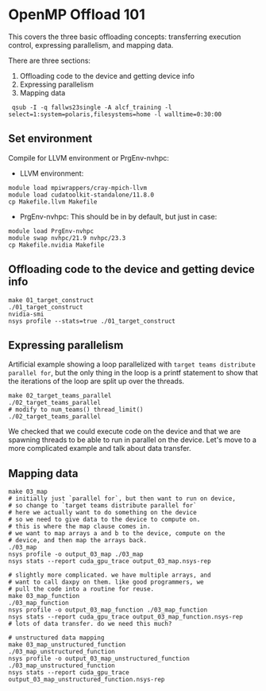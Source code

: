 
 # OpenMP Offload 101

 This covers the three basic offloading concepts:
 transferring execution control, expressing parallelism, and 
 mapping data.

 There are three sections:

 1. Offloading code to the device and getting device info
 2. Expressing parallelism
 3. Mapping data

 ```
  qsub -I -q fallws23single -A alcf_training -l select=1:system=polaris,filesystems=home -l walltime=0:30:00
 ```

 ## Set environment

 Compile for LLVM environment or PrgEnv-nvhpc:

 - LLVM environment:
 ```
 module load mpiwrappers/cray-mpich-llvm 
 module load cudatoolkit-standalone/11.8.0
 cp Makefile.llvm Makefile
 ```

- PrgEnv-nvhpc:
 This should be in by default, but just in case:
 ```
 module load PrgEnv-nvhpc
 module swap nvhpc/21.9 nvhpc/23.3
 cp Makefile.nvidia Makefile
 ```


 ## Offloading code to the device and getting device info
 ```
 make 01_target_construct
 ./01_target_construct
 nvidia-smi
 nsys profile --stats=true ./01_target_construct
 ```
 ## Expressing parallelism 

 Artificial example showing a loop parallelized with
 `target teams distribute parallel for`, but the
 only thing in the loop is a printf statement
 to show that the iterations of the loop are split
 up over the threads.

 ```
 make 02_target_teams_parallel
 ./02_target_teams_parallel
 # modify to num_teams() thread_limit()
 ./02_target_teams_parallel
 ```

 We checked that we could execute code on the device and
 that we are spawning threads to be able to run in parallel
 on the device. Let's move to a more complicated example
 and talk about data transfer.

 ## Mapping data

 ```
 make 03_map
 # initially just `parallel for`, but then want to run on device,
 # so change to `target teams distribute parallel for`
 # here we actually want to do something on the device
 # so we need to give data to the device to compute on.
 # this is where the map clause comes in.
 # we want to map arrays a and b to the device, compute on the
 # device, and then map the arrays back.
 ./03_map
 nsys profile -o output_03_map ./03_map
 nsys stats --report cuda_gpu_trace output_03_map.nsys-rep

 # slightly more complicated. we have multiple arrays, and
 # want to call daxpy on them. like good programmers, we
 # pull the code into a routine for reuse.
 make 03_map_function
 ./03_map_function
 nsys profile -o output_03_map_function ./03_map_function
 nsys stats --report cuda_gpu_trace output_03_map_function.nsys-rep
 # lots of data transfer. do we need this much?

 # unstructured data mapping
 make 03_map_unstructured_function
 ./03_map_unstructured_function
 nsys profile -o output_03_map_unstructured_function ./03_map_unstructured_function
 nsys stats --report cuda_gpu_trace output_03_map_unstructured_function.nsys-rep
 ```
